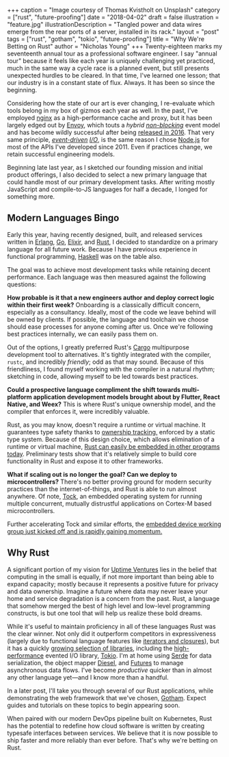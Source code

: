 +++
caption = "Image courtesy of Thomas Kvistholt on Unsplash"
category = ["rust", "future-proofing"]
date = "2018-04-02"
draft = false
illustration = "feature.jpg"
illustrationDescription = "Tangled power and data wires emerge from the rear ports of a server, installed in its rack."
layout = "post"
tags = ["rust", "gotham", "tokio", "future-proofing"]
title = "Why We're Betting on Rust"
author = "Nicholas Young"
+++
Twenty-eighteen marks my seventeenth annual tour as a professional software engineer. I say "annual tour" because it feels like each year is uniquely challenging yet practiced, much in the same way a cycle race is a planned event, but still presents unexpected hurdles to be cleared. In that time, I've learned one lesson; that our industry is in a constant state of flux. Always. It has been so since the beginning.

Considering how the state of our art is ever changing, I re-evaluate which tools belong in my box of gizmos each year as well. In the past, I've employed [nginx][nginx] as a high-performance cache and proxy, but it has been largely edged out by [Envoy][envoy], which touts a *hybrid [non-blocking][el]* event model and has become wildly successful after being [released in 2016][envoy-release]. That very same principle, *[event-driven][el] [I/O][io]*, is the same reason I chose [Node.js][nodejs] for most of the APIs I've developed since 2011. Even if practices change, we retain successful engineering models.

Beginning late last year, as I sketched our founding mission and initial product offerings, I also decided to select a new primary language that could handle most of our primary development tasks. After writing mostly JavaScript and compile-to-JS languages for half a decade, I longed for something more.

## Modern Languages Bingo

Early this year, having recently designed, built, and released services written in [Erlang][erlang], [Go][golang], [Elixir][elixir], and [Rust][rustlang], I decided to standardize on a primary language for all future work. Because I have previous experience in functional programming, [Haskell][haskell] was on the table also.

The goal was to achieve most development tasks while retaining decent performance. Each language was then measured against the following questions:

**How probable is it that a new engineers author and deploy correct logic within their first week?** Onboarding is a classically difficult concern, especially as a consultancy. Ideally, most of the code we leave behind will be owned by clients. If possible, the language and toolchain we choose should ease processes for anyone coming after us. Once we're following best practices internally, we can easily pass them on.

Out of the options, I greatly preferred Rust's [Cargo][cargo] multipurpose development tool to alternatives. It's tightly integrated with the compiler, `rustc`, and incredibly *friendly*; odd as that may sound. Because of this friendliness, I found myself working with the compiler in a natural rhythm; sketching in code, allowing myself to be led towards best practices.

**Could a prospective language compliment the shift towards multi-platform application development models brought about by Flutter, React Native, and Weex?** This is where Rust's unique ownership model, and the compiler that enforces it, were incredibly valuable.

Rust, as you may know, doesn't require a runtime or virtual machine. It guarantees type safety thanks to [ownership tracking,][ownership] enforced by a static type system. Because of this design choice, which allows elimination of a runtime or virtual machine, [Rust can easily be embedded in other programs today][embedding]. Preliminary tests show that it's relatively simple to build core functionality in Rust and expose it to other frameworks.

**What if scaling out is no longer the goal? Can we deploy to microcontrollers?** There's no better proving ground for modern security practices than the internet-of-things, and Rust is able to run almost anywhere. Of note, [Tock][tock], an embedded operating system for running multiple concurrent, mutually distrustful applications on Cortex-M based microcontrollers.

Further accelerating Tock and similar efforts, the [embedded device working group just kicked off and is rapidly gaining momentum.][embedded]

## Why Rust

A significant portion of my vision for [Uptime Ventures][uv] lies in the belief that computing in the small is equally, if not more important than being able to expand capacity; mostly because it represents a positive future for privacy and data ownership. Imagine a future where data may never leave your home and service degradation is a concern from the past. Rust, a language that somehow merged the best of high level and low-level programming constructs, is but one tool that will help us realize these bold dreams.

While it's useful to maintain proficiency in all of these languages Rust was the clear winner. Not only did it outperform competitors in expressiveness (largely due to functional language features like [iterators and closures][rustbook]), but it has a quickly [growing selection of libraries][crates], including the [high-performance][techempower] evented I/O library, [Tokio][tokio]. I'm at home using [Serde][serde] for data serialization, the object mapper [Diesel][diesel], and [Futures][futures] to manage asynchronous data flows. I've become *productive* quicker than in almost any other language yet&mdash;and I know more than a handful.

In a later post, I'll take you through several of our Rust applications, while demonstrating the web framework that we've chosen, [Gotham][gotham]. Expect guides and tutorials on these topics to begin appearing soon.

When paired with our modern DevOps pipeline built on Kubernetes, Rust has the potential to redefine how cloud software is written by creating typesafe interfaces between services. We believe that it is now possible to ship faster and more reliably than ever before. That's why we're betting on Rust.

[nginx]: https://en.wikipedia.org/wiki/Nginx
[envoy]: https://blog.envoyproxy.io/envoy-threading-model-a8d44b922310
[envoy-release]:
https://eng.lyft.com/announcing-envoy-c-l7-proxy-and-communication-bus-92520b6c8191
[io]: https://en.wikipedia.org/wiki/Input/output
[el]: https://en.wikipedia.org/wiki/Event_loop
[nodejs]: https://www.nodejs.org/
[golang]: https://www.golang.org/
[erlang]: https://www.erlang.org/
[elixir]: https://www.elixir-lang.org/
[haskell]: https://www.haskell.org/
[rustlang]: https://www.rustlang.org/
[rustbook]:
https://doc.rust-lang.org/book/second-edition/ch13-00-functional-features.html
[embedded]: https://github.com/rust-lang-nursery/embedded-wg
[embedding]:
https://doc.rust-lang.org/1.2.0/book/rust-inside-other-languages.html
[techempower]: https://www.techempower.com/benchmarks/#section=data-r15&hw=ph&test=plaintext
[gotham]: https://gotham.rs/
[tokio]: https://github.com/tokio-rs/tokio
[cargo]: https://doc.rust-lang.org/cargo/
[crates]: https://crates.io
[serde]: https://github.com/serde-rs/serde
[diesel]: https://diesel.rs
[futures]: https://github.com/rust-lang-nursery/futures-rs
[uv]: /
[ownership]: https://doc.rust-lang.org/book/second-edition/ch04-01-what-is-ownership.html
[tock]: https://github.com/helena-project/tock
